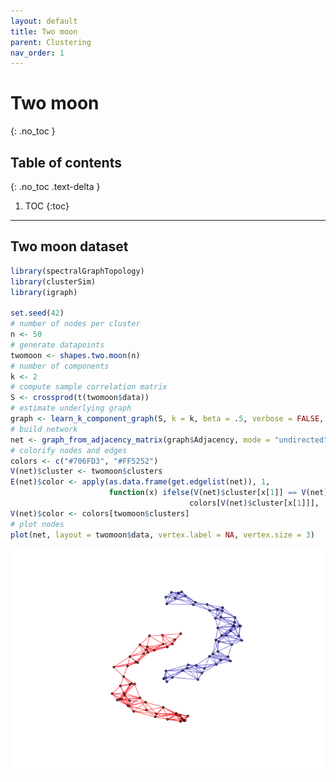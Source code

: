 ```yaml
---
layout: default
title: Two moon
parent: Clustering
nav_order: 1
---
```


# Two moon
{: .no_toc }

## Table of contents
{: .no_toc .text-delta }

1. TOC
{:toc}

---

## Two moon dataset

```r
library(spectralGraphTopology)
library(clusterSim)
library(igraph)

set.seed(42)
# number of nodes per cluster
n <- 50
# generate datapoints
twomoon <- shapes.two.moon(n)
# number of components
k <- 2
# compute sample correlation matrix
S <- crossprod(t(twomoon$data))
# estimate underlying graph
graph <- learn_k_component_graph(S, k = k, beta = .5, verbose = FALSE, abstol = 1e-3)
# build network
net <- graph_from_adjacency_matrix(graph$Adjacency, mode = "undirected", weighted = TRUE)
# colorify nodes and edges
colors <- c("#706FD3", "#FF5252")
V(net)$cluster <- twomoon$clusters
E(net)$color <- apply(as.data.frame(get.edgelist(net)), 1,
                      function(x) ifelse(V(net)$cluster[x[1]] == V(net)$cluster[x[2]],
                                        colors[V(net)$cluster[x[1]]], '#000000'))
V(net)$color <- colors[twomoon$clusters]
# plot nodes
plot(net, layout = twomoon$data, vertex.label = NA, vertex.size = 3)
```

![](twomoon_files/figure-markdown_github/unnamed-chunk-1-1.png)
